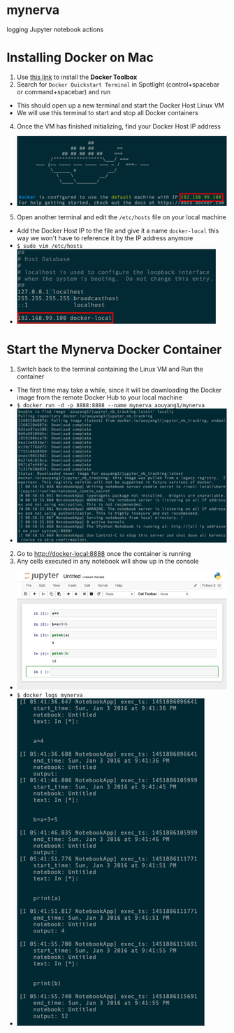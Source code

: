# mynerva
logging Jupyter notebook actions

# Installing Docker on Mac
1. Use [this link](https://github.com/docker/toolbox/releases/download/v1.9.1f/DockerToolbox-1.9.1f.pkg) to install the **Docker Toolbox**
3. Search for `Docker Quickstart Terminal` in Spotlight (control+spacebar or command+spacebar) and run
  * This should open up a new terminal and start the Docker Host Linux VM
  * We will use this terminal to start and stop all Docker containers
4. Once the VM has finished initializing, find your Docker Host IP address 
  * ![docker-initialize](images/docker-initialize.png)
5. Open another terminal and edit the `/etc/hosts` file on your local machine
  * Add the Docker Host IP to the file and give it a name `docker-local` this way we won't have to reference it by the IP address anymore
  * ```$ sudo vim /etc/hosts```
  * ![etc-hosts](images/etc-hosts.png)

# Start the Mynerva Docker Container
1. Switch back to the terminal containing the Linux VM and Run the container
  * The first time may take a while, since it will be downloading the Docker image from the remote Docker Hub to your local machine
  * ```$ docker run -d -p 8888:8888 --name mynerva aouyang1/mynerva```
  * ![docker-run](images/docker-run.png)
2. Go to [http://docker-local:8888](http://docker-local:8888) once the container is running
3. Any cells executed in any notebook will show up in the console
  * ![notebook-example](images/notebook-example.png)
  * ```$ docker logs mynerva```
  * ![log-output](images/log-output.png)
